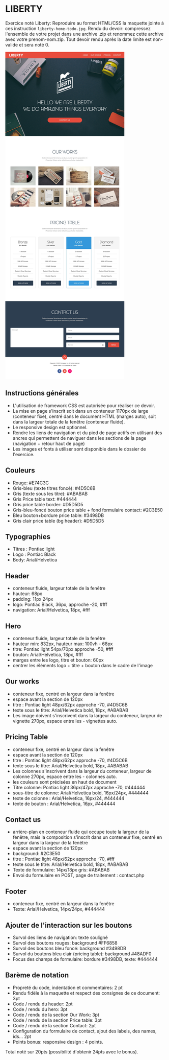 # LIBERTY

Exercice noté Liberty: Reproduire au format HTML/CSS la maquette jointe à ces instruction `liberty-home-todo.jpg`. Rendu du devoir: compressez l'ensemble de votre projet dans une archive .zip et renommez cette archive avec votre prenom-nom.zip. Tout devoir rendu après la date limite est non-valide et sera noté 0.

![Rendu final attendu](liberty-home-todo.jpg)

## Instructions générales

- L'utilisation de framework CSS est autorisée pour réaliser ce devoir.
- La mise en page s'inscrit soit dans un conteneur 1170px de large (conteneur fixe), centré dans le document HTML (marges auto), soit dans la largeur totale de la fenêtre (conteneur fluide).
- Le responsive design est optionnel.
- Rendre les liens de navigation et du pied de page actifs en utilisant des ancres qui permettent de naviguer dans les sections de la page (navigation + retour haut de page)
- Les images et fonts à utiliser sont disponible dans le dossier de l'exercice.

## Couleurs

- Rouge: #E74C3C
- Gris-bleu (texte titres foncé): #4D5C6B
- Gris (texte sous les titre): #ABABAB
- Gris Price table text: #444444
- Gris price table border: #D5D5D5
- Gris-bleu-foncé bouton price table + fond formulaire contact: #2C3E50
- Bleu bouton+bordure price table: #3498DB
- Gris clair price table (bg header): #D5D5D5

## Typographies

- Titres : Pontiac light
- Logo : Pontiac Black
- Body: Arial/Helvetica

## Header

- conteneur fluide, largeur totale de la fenêtre
- hauteur: 68px
- padding: 11px 24px
- logo: Pontiac Black, 36px, approche -20, #fff
- navigation: Arial/Helvetica, 18px, #fff

## Hero

- conteneur fluide, largeur totale de la fenêtre
- hauteur min: 832px, hauteur max: 100vh - 68px
- titre: Pontiac light 54px/70px approche -50, #fff
- bouton: Arial/Helvetica, 18px, #fff
- marges entre les logo, titre et bouton: 60px
- centrer les éléments logo + titre + bouton dans le cadre de l'image

## Our works

- conteneur fixe, centré en largeur dans la fenêtre
- espace avant la section de 120px
- titre : Pontiac light 48px/62px approche -70, #4D5C6B
- texte sous le titre: Arial/Helvetica bold, 18px, #ABABAB
- Les image doivent s'inscrivent dans la largeur du conteneur, largeur de vignette 270px, espace entre les - vignettes auto.

## Pricing Table

- conteneur fixe, centré en largeur dans la fenêtre
- espace avant la section de 120px
- titre : Pontiac light 48px/62px approche -70, #4D5C6B
- texte sous le titre: Arial/Helvetica bold, 18px, #ABABAB
- Les colonnes s'inscrivent dans la largeur du conteneur, largeur de colonne 270px, espace entre les - colonnes auto.
- les couleurs sont précisées en haut de document
- Titre colonne: Pontiac light 36px/47px approche -70, #444444
- sous-titre de colonne: Arial/Helvetica bold, 16px/24px, #444444
- texte de colonne : Arial/Helvetica, 16px/24, #444444
- texte de bouton : Arial/Helvetica, 16px, #444444

## Contact us

- arrière-plan en conteneur fluide qui occupe toute la largeur de la fenêtre, mais la composition s'inscrit dans un conteneur fixe, centré en largeur dans la largeur de la fenêtre
- espace avant la section de 120px
- background: #2C3E50
- titre : Pontiac light 48px/62px approche -70, #fff
- texte sous le titre: Arial/Helvetica bold, 18px, #ABABAB
- Texte de formulaire: 14px/18px gris: #ABABAB
- Envoi du formulaire en POST, page de traitement : contact.php

## Footer

- conteneur fixe, centré en largeur dans la fenêtre
- Texte: Arial/Helvetica, 14px/24px, #444444

## Ajouter de l'interaction sur les boutons

- Survol des liens de navigation: texte souligné
- Survol des boutons rouges: background #FF6858
- Survol des boutons bleu foncé: background #3498DB
- Survol du boutons bleu clair (pricing table): background #48ADF0
- Focus des champs de formulaire: bordure #3498DB, texte: #444444

## Barème de notation

- Propreté du code, indentation et commentaires: 2 pt
- Rendu fidèle à la maquette et respect des consignes de ce document: 3pt
- Code / rendu du header: 2pt
- Code / rendu du hero: 3pt
- Code / rendu de la section Our Work: 3pt
- Code / rendu de la section Price table: 3pt
- Code / rendu de la section Contact: 2pt
- Configuration du formulaire de contact, ajout des labels, des names, ids... 2pt
- Points bonus: responsive design : 4 points.

Total noté sur 20pts (possibilité d'obtenir 24pts avec le bonus).
